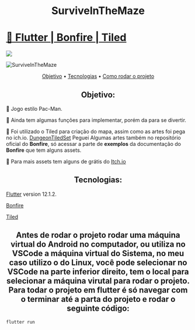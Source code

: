 <h1 align="center">SurviveInTheMaze</h1>
<h1>
    <a href="https://flutter.dev/">🔗
     Flutter
     </a>
     <a href="https://bonfire-engine.github.io/#/"> |
     Bonfire
     </a>
     <a href="https://www.mapeditor.org/"> |
     Tiled
     </a>
</h1>


<img src="https://img.shields.io/static/v1?label=SurviveInTheMaze&message=Greg%C3%B3rioNeto&color=7159c1&style=for-the-badge&logo=ghost">

![SurviveInTheMaze](https://github.com/igregorioneto/my-bank/blob/main/assets/mybank.gif)

<p align="center">
 <a href="#objetivo">Objetivo</a> •
 <a href="#tecnologias">Tecnologias</a> •
 <a href="#tecnologias">Como rodar o projeto</a> 
</p>

<h2 align="center">
Objetivo:
</h2>

<p>
🚀 Jogo estilo Pac-Man.
</p>
<p>
🚀 Ainda tem algumas funções para implementar, porém da para se divertir.
</p>
<p>
🚀 Foi utilizado o Tiled para criação do mapa, assim como as artes foi pega no ich.io.
<a href="https://0x72.itch.io/dungeontileset-ii">DungeonTiledSet</a>
Peguei Algumas artes também no repositório oficial do <strong>Bonfire</strong>, só acessar a parte de <strong>exemplos</strong> da documentação do <strong>Bonfire</strong> que tem alguns assets.
</p>
<p>
🚀 Para mais assets tem alguns de grátis do <a href="https://itch.io/game-assets/free">Itch.io</a>
</p>

<h2 align="center">
Tecnologias:
</h2>

<p align="center">

[Flutter](https://flutter.dev/) version 12.1.2.

[Bonfire](https://bonfire-engine.github.io/#/)

[Tiled](https://www.mapeditor.org/)

</p>


<h2 align="center">
Antes de rodar o projeto rodar uma máquina virtual do Android no computador, ou utiliza no VSCode a máquina virtual do Sistema, no meu caso utilizo o do Linux, você pode selecionar no VSCode na parte inferior direito, tem o local para selecionar a máquina virutal para rodar o projeto. Para todar o projeto em flutter é só navegar com o terminar até a parta do projeto e rodar o seguinte código:
</h2>

```dart
flutter run
```
